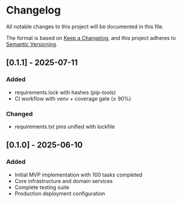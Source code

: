 # Changelog

All notable changes to this project will be documented in this file.

The format is based on [Keep a Changelog](https://keepachangelog.com/en/1.0.0/),
and this project adheres to [Semantic Versioning](https://semver.org/spec/v2.0.0.html).

## [0.1.1] - 2025-07-11
### Added
- requirements.lock with hashes (pip-tools)
- CI workflow with venv + coverage gate (≥ 90%)
### Changed
- requirements.txt pins unified with lockfile

## [0.1.0] - 2025-06-10
### Added
- Initial MVP implementation with 100 tasks completed
- Core infrastructure and domain services
- Complete testing suite
- Production deployment configuration
